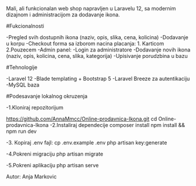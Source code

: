 Mali, ali funkcionalan web shop napravljen u Laravelu 12, sa modernim dizajnom i administracijom za dodavanje ikona.

#Fukcionalnosti

-Pregled svih dostupnih ikona (naziv, opis, slika, cena, kolicina) -Dodavanje u korpu -Checkout forma sa izborom nacina placanja: 1. Karticom 2.Pouzecem -Admin panel: -Login za administratore -Dodavanje novih ikona (naziv, opis, kolicina, cena, slika, kategorija) 
-Upisivanje porudzbina u bazu

#Tehnologije

-Laravel 12 -Blade templating + Bootstrap 5 -Laravel Breeze za autentikaciju -MySQL baza

#Podesavanje lokalnog okruzenja

-1.Kloniraj repozitorijum

https://github.com/AnnaMmcc/Online-prodavnica-Ikona.git
cd Online-prodavnica-Ikona
-2.Instaliraj dependecije composer install npm install && npm run dev

-3. Kopiraj .env fajl: cp .env.example .env php artisan key:generate

-4.Pokreni migraciju php artisan migrate

-5.Pokreni aplikaciju php artisan serve

Autor: Anja Markovic
